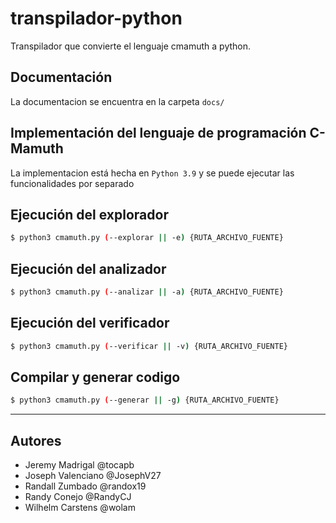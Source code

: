 # transpilador-python

Transpilador que convierte el lenguaje cmamuth a python.

## Documentación

La documentacion se encuentra en la carpeta `docs/`


## Implementación del lenguaje de programación C-Mamuth

La implementacion está hecha en `Python 3.9`
y se puede ejecutar las funcionalidades por separado

## Ejecución del explorador

```bash
$ python3 cmamuth.py (--explorar || -e) {RUTA_ARCHIVO_FUENTE}
```

## Ejecución del analizador

```bash
$ python3 cmamuth.py (--analizar || -a) {RUTA_ARCHIVO_FUENTE}
```

## Ejecución del verificador

```bash
$ python3 cmamuth.py (--verificar || -v) {RUTA_ARCHIVO_FUENTE}
```

## Compilar y generar codigo

```bash
$ python3 cmamuth.py (--generar || -g) {RUTA_ARCHIVO_FUENTE}
```

---

## Autores

* Jeremy Madrigal @tocapb
* Joseph Valenciano @JosephV27
* Randall Zumbado @randox19
* Randy Conejo @RandyCJ
* Wilhelm Carstens @wolam
